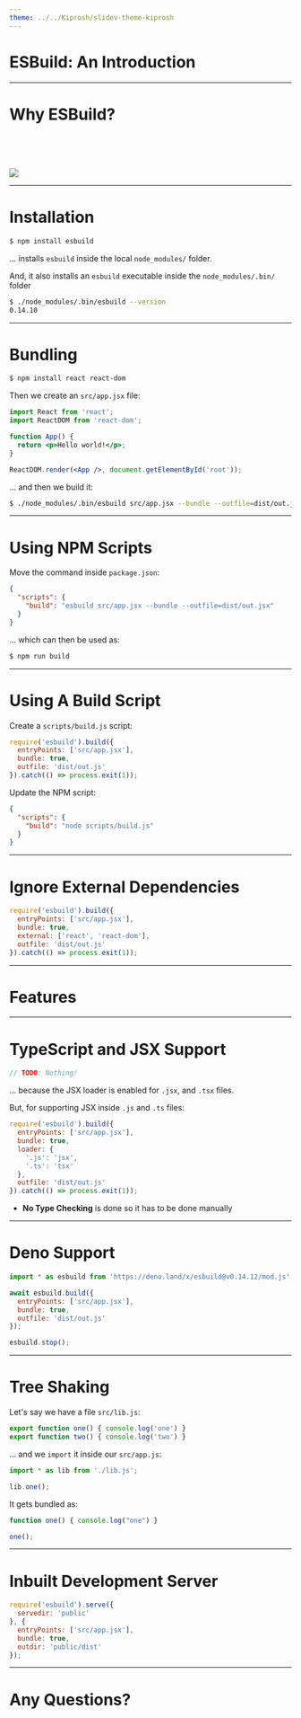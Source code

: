 ```yaml
---
theme: ../../Kiprosh/slidev-theme-kiprosh
---
```


# ESBuild: An Introduction

---

# Why ESBuild?

<v-click>

![](/images/speed.svg)

</v-click>

<style>

img {
  margin-top: 12%;
}

</style>

---

# Installation

<v-clicks>

```bash
$ npm install esbuild
```

... installs `esbuild` inside the local `node_modules/` folder.

And, it also installs an `esbuild` executable inside the `node_modules/.bin/` folder

```bash
$ ./node_modules/.bin/esbuild --version
0.14.10
```

</v-clicks>

---

# Bundling

<v-click>

```bash
$ npm install react react-dom
```

</v-click>

<v-click>

Then we create an `src/app.jsx` file:

```jsx
import React from 'react';
import ReactDOM from 'react-dom';

function App() {
  return <p>Hello world!</p>;
}

ReactDOM.render(<App />, document.getElementById('root'));
```

</v-click>

<v-click>

... and then we build it:

```bash
$ ./node_modules/.bin/esbuild src/app.jsx --bundle --outfile=dist/out.js
```

</v-click>

---

# Using NPM Scripts

<v-click>

Move the command inside `package.json`:

```json
{
  "scripts": {
    "build": "esbuild src/app.jsx --bundle --outfile=dist/out.jsx"
  }
}
```

</v-click>

<v-click>

... which can then be used as:

```bash
$ npm run build
```

</v-click>

---

# Using A Build Script

<v-click>

Create a `scripts/build.js` script:

```js {1,5|2|3|4|all}
require('esbuild').build({
  entryPoints: ['src/app.jsx'],
  bundle: true,
  outfile: 'dist/out.js'
}).catch(() => process.exit(1));
```

</v-click>

<v-click>

Update the NPM script:

```json
{
  "scripts": {
    "build": "node scripts/build.js"
  }
}
```

</v-click>

---

# Ignore External Dependencies

<v-click>

```js {4}
require('esbuild').build({
  entryPoints: ['src/app.jsx'],
  bundle: true,
  external: ['react', 'react-dom'],
  outfile: 'dist/out.js'
}).catch(() => process.exit(1));
```

</v-click>

---

# Features

<style>

.slidev-layout h1 {
  font-size: 4.75rem;
  margin-top: 25%;
  text-align: center;
}

</style>

---

# TypeScript and JSX Support

<v-click>

```js
// TODO: Nothing!
```

... because the JSX loader is enabled for `.jsx`, and `.tsx` files.

</v-click>

<v-click>

But, for supporting JSX inside `.js` and `.ts` files:

```js {4-7}
require('esbuild').build({
  entryPoints: ['src/app.jsx'],
  bundle: true,
  loader: {
    '.js': 'jsx',
    '.ts': 'tsx'
  },
  outfile: 'dist/out.js'
}).catch(() => process.exit(1));
```

</v-click>

<v-clicks>

- **No Type Checking** is done so it has to be done manually

</v-clicks>

---

# Deno Support

<v-click>

```js {1|3-7|9|all}
import * as esbuild from 'https://deno.land/x/esbuild@v0.14.12/mod.js';

await esbuild.build({
  entryPoints: ['src/app.jsx'],
  bundle: true,
  outfile: 'dist/out.js'
});

esbuild.stop();
```

</v-click>

---

# Tree Shaking

<v-click>

Let's say we have a file `src/lib.js`:

```js
export function one() { console.log('one') }
export function two() { console.log('two') }
```

</v-click>

<v-click>

... and we `import` it inside our `src/app.js`:

```js
import * as lib from './lib.js';

lib.one();
```

</v-click>

<v-click>

It gets bundled as:

```js
function one() { console.log("one") }

one();
```

</v-click>

---

# Inbuilt Development Server

<v-click>

```js {1,7|1-3|3-7|all}
require('esbuild').serve({
  servedir: 'public'
}, {
  entryPoints: ['src/app.jsx'],
  bundle: true,
  outdir: 'public/dist'
});
```

</v-click>

---

# Any Questions?

<style>

.slidev-layout h1 {
  font-size: 4.75rem;
  margin-top: 25%;
  text-align: center;
}

</style>

